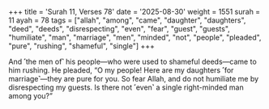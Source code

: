 +++
title = 'Surah 11, Verses 78'
date = '2025-08-30'
weight = 1551
surah = 11
ayah = 78
tags = ["allah", "among", "came", "daughter", "daughters", "deed", "deeds", "disrespecting", "even", "fear", "guest", "guests", "humiliate", "man", "marriage", "men", "minded", "not", "people", "pleaded", "pure", "rushing", "shameful", "single"]
+++

And ˹the men of˺ his people—who were used to shameful deeds—came to him rushing. He pleaded, “O my people! Here are my daughters ˹for marriage˺—they are pure for you. So fear Allah, and do not humiliate me by disrespecting my guests. Is there not ˹even˺ a single right-minded man among you?”